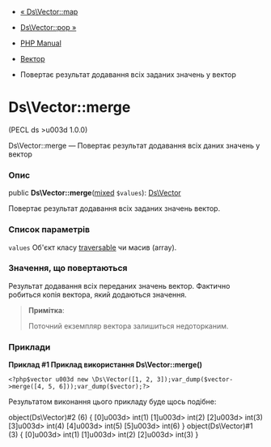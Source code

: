 - [« Ds\Vector::map](ds-vector.map.md)
- [Ds\Vector::pop »](ds-vector.pop.md)

- [PHP Manual](index.md)
- [Вектор](class.ds-vector.md)
- Повертає результат додавання всіх заданих значень у вектор

# Ds\Vector::merge

(PECL ds \>u003d 1.0.0)

Ds\Vector::merge — Повертає результат додавання всіх даних
значень у вектор

### Опис

public
**Ds\Vector::merge**([mixed](language.types.declarations.md#language.types.declarations.mixed)
`$values`): [Ds\Vector](class.ds-vector.md)

Повертає результат додавання всіх заданих значень вектор.

### Список параметрів

`values`
Об'єкт класу [traversable](class.traversable.md) чи масив (array).

### Значення, що повертаються

Результат додавання всіх переданих значень вектор. Фактично
робиться копія вектора, який додаються значення.

> **Примітка**:
>
> Поточний екземпляр вектора залишиться недоторканим.

### Приклади

**Приклад #1 Приклад використання **Ds\Vector::merge()****

` <?php$vector u003d new \Ds\Vector([1, 2, 3]);var_dump($vector->merge([4, 5, 6]));var_dump($vector);?> `

Результатом виконання цього прикладу буде щось подібне:

object(Ds\Vector)#2 (6) {
[0]u003d>
int(1)
[1]u003d>
int(2)
[2]u003d>
int(3)
[3]u003d>
int(4)
[4]u003d>
int(5)
[5]u003d>
int(6)
}
object(Ds\Vector)#1 (3) {
[0]u003d>
int(1)
[1]u003d>
int(2)
[2]u003d>
int(3)
}
